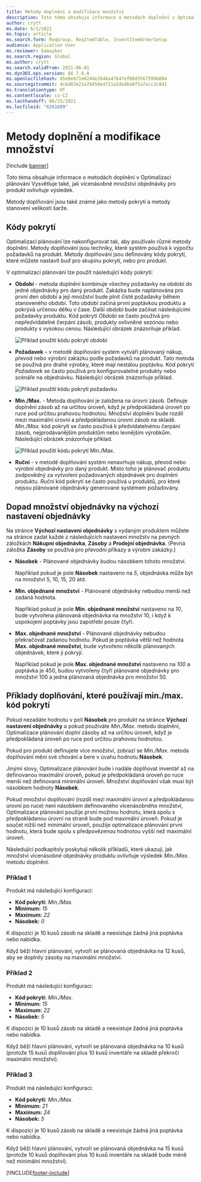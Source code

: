 ```yaml
---
title: Metody doplnění a modifikace množství
description: Toto téma obsahuje informace o metodách doplnění v Optimalizaci plánování Vysvětluje také, jak vícenásobné množství objednávky pro produkt ovlivňuje výsledek.
author: crytt
ms.date: 6/1/2021
ms.topic: article
ms.search.form: ReqGroup, ReqItemTable, InventItemOrderSetup
audience: Application User
ms.reviewer: kamaybac
ms.search.region: Global
ms.author: crytt
ms.search.validFrom: 2021-06-01
ms.dyn365.ops.version: AX 7.0.0
ms.openlocfilehash: d5e0e671e624de2646a47647ef08d3567599b884
ms.sourcegitcommit: 4cbd83e21a78459e4711a2dedba0f5a7acc3c841
ms.translationtype: HT
ms.contentlocale: cs-CZ
ms.lasthandoff: 06/15/2021
ms.locfileid: "6261689"
---
```

# <a name="replenishment-methods-and-quantity-modification"></a>Metody doplnění a modifikace množství

[!include [banner](../../includes/banner.md)]

Toto téma obsahuje informace o metodách doplnění v Optimalizaci plánování Vysvětluje také, jak vícenásobné množství objednávky pro produkt ovlivňuje výsledek.

Metody doplňování jsou také známé jako metody pokrytí a metody stanovení velikosti šarže.

## <a name="coverage-codes"></a>Kódy pokrytí

Optimalizaci plánování lze nakonfigurovat tak, aby používalo různé metody doplnění. Metody doplňování jsou techniky, které systém používá k výpočtu požadavků na produkt. Metody doplňování jsou definovány kódy pokrytí, které můžete nastavit buď pro skupinu pokrytí, nebo pro produkt.

V optimalizaci plánování lze použít následující kódy pokrytí:

- **Období** - metoda doplnění kombinuje všechny požadavky na období do jedné objednávky pro daný produkt. Zakázka bude naplánována pro první den období a její množství bude plnit čisté požadavky během stanoveného období. Toto období začíná první poptávkou produktu a pokrývá určenou délku v čase. Další období bude začínat následujícími požadavky produktu. Kód pokrytí *Období* se často používá pro nepředvídatelné čerpání zásob, produkty ovlivněné sezónou nebo produkty s vysokou cenou. Následující obrázek znázorňuje příklad.

    ![Příklad použití kódu pokrytí období](./media/coverage-code-period.png "Příklad použití kódu pokrytí období")

- **Požadavek** – v metodě doplňování systém vytváří plánovaný nákup, převod nebo výrobní zakázku podle požadavků na produkt. Tato metoda se používá pro drahé výrobky, které mají nestálou poptávku. Kód pokrytí *Požadavek* se často používá pro konfigurovatelné produkty nebo scénáře na objednávku. Následující obrázek znázorňuje příklad.

    ![Příklad použití kódu pokrytí požadavku](./media/coverage-code-requirement.png "Příklad použití kódu pokrytí požadavku")

- **Min./Max.** - Metoda doplňování je založena na úrovni zásob. Definuje doplnění zásob až na určitou úroveň, když je předpokládaná úroveň po ruce pod určitou prahovou hodnotou. Množství doplnění bude rozdíl mezi maximální úrovní a předpokládanou úrovní zásob na skladě. *Min./Max.* kód pokrytí se často používá k předvídatelnému čerpání zásob, nejprodávanějším produktům nebo levnějším výrobkům. Následující obrázek znázorňuje příklad.

    ![Příklad použití kódu pokrytí Min./Max.](./media/coverage-code-min-max.png "Příklad použití kódu pokrytí Min./Max.")

- **Ruční** - v metodě doplňování systém nenavrhuje nákup, převod nebo výrobní objednávky pro daný produkt. Místo toho je plánovač produktu zodpovědný za vytvoření požadovaných objednávek pro doplnění produktu. *Ruční* kód pokrytí se často používá u produktů, pro které nejsou plánované objednávky generované systémem požadovány.

## <a name="impact-of-the-order-quantity-from-default-order-settings"></a>Dopad množství objednávky na výchozí nastavení objednávky

Na stránce **Výchozí nastavení objednávky** s vydaným produktem můžete na stránce zadat každé z následujících nastavení množstv na pevných záložkách **Nákupní objednávka**, **Zásoby** a **Prodejní objednávka**. (Pevná záložka **Zásoby** se používá pro převodní příkazy a výrobní zakázky.)

- **Násobek** - Plánované objednávky budou násobkem tohoto množství.

    Například pokud je pole **Násobek** nastaveno na *5*, objednávka může být na množství 5, 10, 15, 20 atd.

- **Min. objednané množství** - Plánované objednávky nebudou menší než zadaná hodnota.

    Například pokud je pole **Min. objednané množství** nastaveno na *10*, bude vytvořena plánovaná objednávka na množství 10, i když k uspokojení poptávky jsou zapotřebí pouze čtyři.

- **Max. objednané množství** - Plánované objednávky nebudou překračovat zadanou hodnotu. Pokud je poptávka větší než hodnota **Max. objednané množství**, bude vytvořeno několik plánovaných objednávek, které ji pokryjí.

    Například pokud je pole **Max. objednané množství** nastaveno na *100* a poptávka je 450, budou vytvořeny čtyři plánované objednávky pro množství 100 a jedna plánovaná objednávka pro množství 50.

## <a name="examples-of-replenishment-that-use-the-minmax-coverage-code"></a>Příklady doplňování, které používají min./max. kód pokrytí

Pokud nezadáte hodnotu v poli **Násobek** pro produkt na stránce **Výchozí nastavení objednávky**  a pokud používáte *Min./Max.* metodu doplnění, Optimalizace plánování doplní zásoby až na určitou úroveň, když je předpokládaná úroveň po ruce pod určitou prahovou hodnotou.

Pokud pro produkt definujete více množství, zobrazí se *Min./Max.* metoda doplňování mění své chování a bere v úvahu hodnotu **Násobek**.

Jinými slovy, Optimalizace plánování bude i nadále doplňovat inventář až na definovanou maximální úroveň, pokud je předpokládaná úroveň po ruce menší než definovaná minimální úroveň. Množství doplňování však musí být násobkem hodnoty **Násobek**.

Pokud množství doplňování (rozdíl mezi maximální úrovní a předpokládanou úrovní po ruce) není násobkem definovaného vícenásobného množství, Optimalizace plánování použije první možnou hodnotu, která spolu s předpokládanou úrovní na straně bude pod maximální úroveň. Pokud je součet nižší než minimální úroveň, použije optimalizace plánování první hodnotu, která bude spolu s předpovězenou hodnotou vyšší než maximální úroveň.

Následující podkapitoly poskytují několik příkladů, které ukazují, jak množství vícenásobné objednávky produktu ovlivňuje výsledek *Min./Max.* metodu doplnění.

### <a name="example-1"></a>Příklad 1

Produkt má následující konfiguraci:

- **Kód pokrytí:** *Min./Max.*
- **Minimum:** *15*
- **Maximum:** *22*
- **Násobek:** *0*

K dispozici je 10 kusů zásob na skladě a neexistuje žádná jiná poptávka nebo nabídka.

Když běží hlavní plánování, vytvoří se plánovaná objednávka na 12 kusů, aby se doplnily zásoby na maximální množství.

### <a name="example-2"></a>Příklad 2

Produkt má následující konfiguraci:

- **Kód pokrytí:** *Min./Max.*
- **Minimum:** *15*
- **Maximum:** *22*
- **Násobek:** *5*

K dispozici je 10 kusů zásob na skladě a neexistuje žádná jiná poptávka nebo nabídka.

Když běží hlavní plánování, vytvoří se plánovaná objednávka na 10 kusů (protože 15 kusů doplňování plus 10 kusů inventáře na skladě překročí maximální množství).

### <a name="example-3"></a>Příklad 3

Produkt má následující konfiguraci:

- **Kód pokrytí:** *Min./Max.*
- **Minimum:** *21*
- **Maximum:** *24*
- **Násobek:** *5*

K dispozici je 10 kusů zásob na skladě a neexistuje žádná jiná poptávka nebo nabídka.

Když běží hlavní plánování, vytvoří se plánovaná objednávka na 15 kusů (protože 10 kusů doplňování plus 10 kusů inventáře na skladě bude méně než minimální množství).

[!INCLUDE[footer-include](../../../includes/footer-banner.md)]

